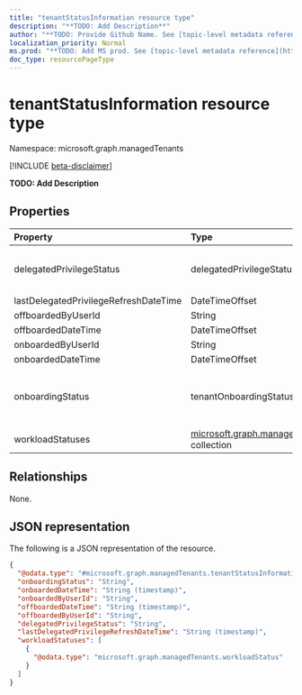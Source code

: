 ```yaml
---
title: "tenantStatusInformation resource type"
description: "**TODO: Add Description**"
author: "**TODO: Provide Github Name. See [topic-level metadata reference](https://msgo.azurewebsites.net/add/document/guidelines/metadata.html#topic-level-metadata)**"
localization_priority: Normal
ms.prod: "**TODO: Add MS prod. See [topic-level metadata reference](https://msgo.azurewebsites.net/add/document/guidelines/metadata.html#topic-level-metadata)**"
doc_type: resourcePageType
---
```


# tenantStatusInformation resource type

Namespace: microsoft.graph.managedTenants

[!INCLUDE [beta-disclaimer](../../includes/beta-disclaimer.md)]

**TODO: Add Description**

## Properties
|Property|Type|Description|
|:---|:---|:---|
|delegatedPrivilegeStatus|delegatedPrivilegeStatus|**TODO: Add Description**. Possible values are: `none`, `delegatedAdminPrivileges`, `unknownFutureValue`.|
|lastDelegatedPrivilegeRefreshDateTime|DateTimeOffset|**TODO: Add Description**|
|offboardedByUserId|String|**TODO: Add Description**|
|offboardedDateTime|DateTimeOffset|**TODO: Add Description**|
|onboardedByUserId|String|**TODO: Add Description**|
|onboardedDateTime|DateTimeOffset|**TODO: Add Description**|
|onboardingStatus|tenantOnboardingStatus|**TODO: Add Description**. Possible values are: `ineligible`, `inProcess`, `active`, `inactive`, `unknownFutureValue`.|
|workloadStatuses|[microsoft.graph.managedTenants.workloadStatus](../resources/managedtenants-workloadstatus.md) collection|**TODO: Add Description**|

## Relationships
None.

## JSON representation
The following is a JSON representation of the resource.
<!-- {
  "blockType": "resource",
  "@odata.type": "microsoft.graph.managedTenants.tenantStatusInformation"
}
-->
``` json
{
  "@odata.type": "#microsoft.graph.managedTenants.tenantStatusInformation",
  "onboardingStatus": "String",
  "onboardedDateTime": "String (timestamp)",
  "onboardedByUserId": "String",
  "offboardedDateTime": "String (timestamp)",
  "offboardedByUserId": "String",
  "delegatedPrivilegeStatus": "String",
  "lastDelegatedPrivilegeRefreshDateTime": "String (timestamp)",
  "workloadStatuses": [
    {
      "@odata.type": "microsoft.graph.managedTenants.workloadStatus"
    }
  ]
}
```

